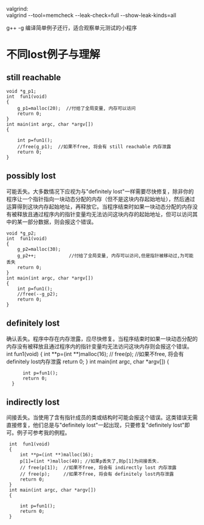 valgrind:   
valgrind --tool=memcheck --leak-check=full --show-leak-kinds=all    
 
g++ -g 编译简单例子还行，适合观察单元测试的小程序     


# 不同lost例子与理解 #
## still reachable ##  

    void *g_p1;
    int  fun1(void)
    {
        g_p1=malloc(20);  //付给了全局变量, 内存可以访问
        return 0;
    }
    int main(int argc, char *argv[])
    {

        int p=fun1();
        //free(g_p1);  //如果不free, 将会有 still reachable 内存泄露
        return 0;
    }

## possibly lost ##  
可能丢失。大多数情况下应视为与"definitely lost"一样需要尽快修复，除非你的程序让一个指针指向一块动态分配的内存（但不是这块内存起始地址），然后通过运算得到这块内存起始地址，再释放它。当程序结束时如果一块动态分配的内存没有被释放且通过程序内的指针变量均无法访问这块内存的起始地址，但可以访问其中的某一部分数据，则会报这个错误。

    void *g_p2;
    int  fun1(void)
    {
        g_p2=malloc(30);
        g_p2++;            //付给了全局变量, 内存可以访问,但是指针被移动过,为可能丢失
        return 0;
    }
    int main(int argc, char *argv[])
    {
        int p=fun1();
        //free(--g_p2);
        return 0;
    }
    
 ## definitely lost ##  
 确认丢失。程序中存在内存泄露，应尽快修复。当程序结束时如果一块动态分配的内存没有被释放且通过程序内的指针变量均无法访问这块内存则会报这个错误。  
    int  fun1(void)
    {
        int **p=(int **)malloc(16);
        // free(p);     //如果不free, 将会有 definitely lost内存泄露
        return 0;
    }
    int main(int argc, char *argv[])
      {

          int p=fun1();
          return 0;
      }

## indirectly lost ##  
间接丢失。当使用了含有指针成员的类或结构时可能会报这个错误。这类错误无需直接修复，他们总是与"definitely lost"一起出现，只要修复"definitely lost"即可。例子可参考我的例程。  
     
     int  fun1(void)
     {
         int **p=(int **)malloc(16);
         p[1]=(int *)malloc(40); //如果p丢失了,则p[1]为间接丢失.
         // free(p[1]);  //如果不free, 将会有 indirectly lost 内存泄露
         // free(p);     //如果不free, 将会有 definitely lost内存泄露
         return 0;
     }
     int main(int argc, char *argv[])
     {

         int p=fun1();
         return 0;
     }
